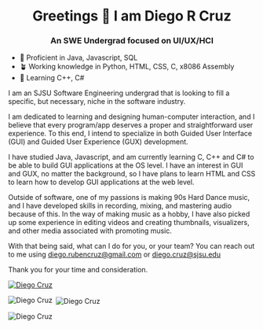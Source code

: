 <h1 align="center">Greetings 👋 I am Diego R Cruz</h1>

<h3 align="center">An SWE Undergrad focused on UI/UX/HCI</h3>

- :palm_tree: Proficient in Java, Javascript, SQL
- :potted_plant: Working knowledge in Python, HTML, CSS, C, x8086 Assembly
- :bamboo: Learning C++, C#

I am an SJSU Software Engineering undergrad that is looking to fill a specific, but necessary, niche in the software industry.

I am dedicated to learning and designing human-computer interaction, and I believe that every program/app deserves a proper and straightforward user experience. To this end, I intend to specialize in both Guided User Interface (GUI) and Guided User Experience (GUX) development.

I have studied Java, Javascript, and am currently learning C, C++ and C# to be able to build GUI applications at the OS level. I have an interest in GUI and GUX, no matter the background, so I have plans to learn HTML and CSS to learn how to develop GUI applications at the web level.

Outside of software, one of my passions is making 90s Hard Dance music, and I have developed skills in recording, mixing, and mastering audio because of this. In the way of making music as a hobby, I have also picked up some experience in editing videos and creating thumbnails, visualizers, and other media associated with promoting music.

With that being said, what can I do for you, or your team?
You can reach out to me using diego.rubencruz@gmail.com or diego.cruz@sjsu.edu

Thank you for your time and consideration.

<p align="left"> <a href="https://github.com/ryo-ma/github-profile-trophy"><img src="https://github-profile-trophy.vercel.app/?username=diego-ruben-cruz" alt="Diego Cruz" /></a> </p>

<p><img align="left" src="https://github-readme-stats.vercel.app/api/top-langs?username=diego-ruben-cruz&show_icons=true&theme=onedark&locale=en&layout=compact" alt="Diego Cruz" /></p>

<p>&nbsp;<img align="center" src="https://github-readme-stats.vercel.app/api?username=diego-ruben-cruz&show_icons=true&theme=onedark&locale=en" alt="Diego Cruz" /></p>

<p><img align="center" src="https://github-readme-streak-stats.herokuapp.com/?user=diego-ruben-cruz&theme=dark" alt="Diego Cruz" /></p>
